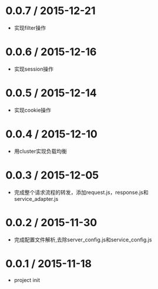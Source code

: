 0.0.7 / 2015-12-21
==================

  * 实现filter操作

0.0.6 / 2015-12-16
==================

  * 实现session操作

0.0.5 / 2015-12-14
==================

  * 实现cookie操作

0.0.4 / 2015-12-10
==================

  * 用cluster实现负载均衡

0.0.3 / 2015-12-05
==================

  * 完成整个请求流程的转发，添加request.js，response.js和service_adapter.js

0.0.2 / 2015-11-30
==================

  * 完成配置文件解析,去除server_config.js和service_config.js

0.0.1 / 2015-11-18
==================

  * project init

